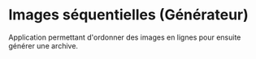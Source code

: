 # Images séquentielles (Générateur)
Application permettant d'ordonner des images en lignes pour ensuite générer une archive.
